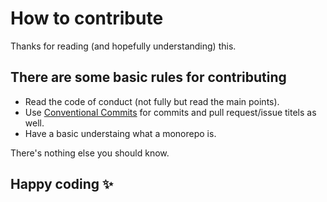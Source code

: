 # How to contribute

Thanks for reading (and hopefully understanding) this.

## There are some basic rules for contributing

- Read the code of conduct (not fully but read the main points).
- Use [Conventional Commits](https://conventionalcommits.org) for commits and pull request/issue
  titels as well.
- Have a basic understaing what a monorepo is.

There's nothing else you should know.

## Happy coding ✨

